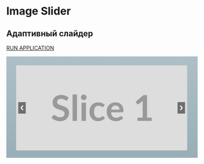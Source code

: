 # Image Slider
## Адаптивный слайдер

[RUN APPLICATION](https://dmitrykolotilshikov.github.io/simple-image-slider)

![image](image_slider_preview.png)
